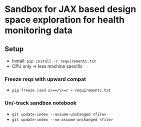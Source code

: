 # Sandbox for JAX based design space exploration for health monitoring data

## Setup
- Install: `pip install -r requirements.txt`
- CPU only -> less machine specific

### Freeze reqs with upward compat
- `pip freeze |sed s/==/\>=/ > requirements.txt`

### Un/-track sandbox notebook
- `git update-index --assume-unchanged <file>`
- `git update-index --no-assume-unchanged <file>`
